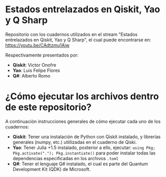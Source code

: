 # Estados entrelazados en Qiskit, Yao y Q Sharp
Repositorio con los cuadernos utilizados en el stream "Estados entrelazados en Qiskit, Yao y Q Sharp", el cual puede encontrarse en: https://youtu.be/CAdtzmu1Aiw 

Respectivamente presentados por:
- **Qiskit**: Victor Onofre
- **Yao**: Luis Felipe Flores
- **Q#**: Alberto Romo

# ¿Cómo ejecutar los archivos dentro de este repositorio?

A continuación instrucciones generales de cómo ejecutar cada uno de los cuadernos:

- **Qiskit**: Tener una instalación de Python con Qiskit instalado, y librerías generales (numpy, etc.) utiilizadas en el cuaderno de Qiski.
- **Yao**: Tener Julia +1.5 instalado, posterior a ello, ejecutar: `using Pkg; Pkg.activate("."); Pkg.instantiate()` para poder instalar todas las dependencias especificadas en los archivos `.toml`
- **Q#**: Tener el lenguaje Q# instalado, el cual es parte del Quantum Development Kit (QDK) de Microsoft.
